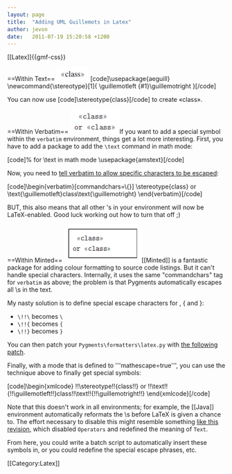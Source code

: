 ```yaml
---
layout: page
title:  "Adding UML Guillemots in Latex"
author: jevon
date:   2011-07-19 15:20:58 +1200
---
```


[[Latex]]{{gmf-css}}

==Within Text==
<img src="/img/gmf/minted-1.png" class="gmf">
[code]\usepackage{aeguill}
\newcommand{\stereotype}[1]{
	\guillemotleft {#1}\guillemotright
}[/code]

You can now use [code]\stereotype{class}[/code] to create «class».

==Within Verbatim==
<img src="/img/gmf/minted-2.png" class="gmf">If you want to add a special symbol within the `verbatim` environment, things get a lot more interesting. First, you have to add a package to add the `\text` command in math mode:

[code]% for \text in math mode
\usepackage{amstext}[/code]

Now, you need to <a href="http://stackoverflow.com/questions/682201/latex-tildes-and-verbatim-mode">tell verbatim to allow specific characters to be escaped</a>:

[code]\begin{verbatim}[commandchars=\\\{\}]
\stereotype{class}
or \text{\guillemotleft}class\text{\guillemotright}
\end{verbatim}[/code]

BUT, this also means that all other \'s in your environment will now be LaTeX-enabled. Good luck working out how to turn that off ;)

==Within Minted==
<img src="/img/gmf/minted-3.png" class="gmf">[[Minted]] is a fantastic package for adding colour formatting to source code listings. But it can't handle special characters. Internally, it uses the same "commandchars" tag for `verbatim` as above; the problem is that Pygments automatically escapes all \s in the text.

My nasty solution is to define special escape characters for \, { and }:

* `\!!\` becomes `\`
* `\!!{` becomes `{`
* `\!!}` becomes `}`

You can then patch your `Pygments\formatters\latex.py` with <a href="http://code.google.com/p/iaml/source/browse/trunk/org.openiaml.docs.tools/latex/latex.py.patch">the following patch</a>.

Finally, with a mode that is defined to '''mathescape=true''', you can use the technique above to finally get special symbols:

[code]\begin{xmlcode}
\!!\stereotype\!!{class\!!}
or \!!\text\!!{\!!\guillemotleft\!!}class\!!\text\!!{\!!\guillemotright\!!}
\end{xmlcode}[/code]

Note that this doesn't work in all environments; for example, the [[Java]] environment automatically reformats the \s before LaTeX is given a chance to. The effort necessary to disable this might resemble something <a href="http://code.google.com/p/iaml/source/detail?r=3019">like this revision</a>, which disabled `Operators` and redefined the meaning of `Text`.

From here, you could write a batch script to automatically insert these symbols in, or you could redefine the special escape phrases, etc.

[[Category:Latex]]